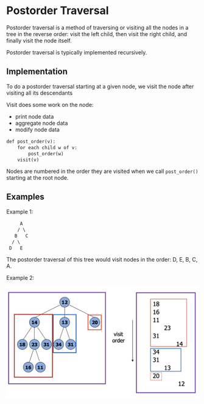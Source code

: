 # Postorder Traversal

Postorder traversal is a method of traversing or visiting all the nodes in a tree in the reverse order: visit the left child, then visit the right child, and finally visit the node itself.

Postorder traversal is typically implemented recursively.

## Implementation

To do a postorder traversal starting at a given node, we visit the node after visiting all its descendants

Visit does some work on the node:
- print node data
- aggregate node data
- modify node data

```
def post_order(v):
    for each child w of v:
        post_order(w)
    visit(v)
```

Nodes are numbered in the order they are visited when we call `post_order()` starting at the root node.

## Examples

Example 1:

```
     A
    / \
   B   C
  / \
 D   E
```

The postorder traversal of this tree would visit nodes in the order: D, E, B, C, A.

Example 2:

![postorder-traversal](/images/postorder-traversal.png)